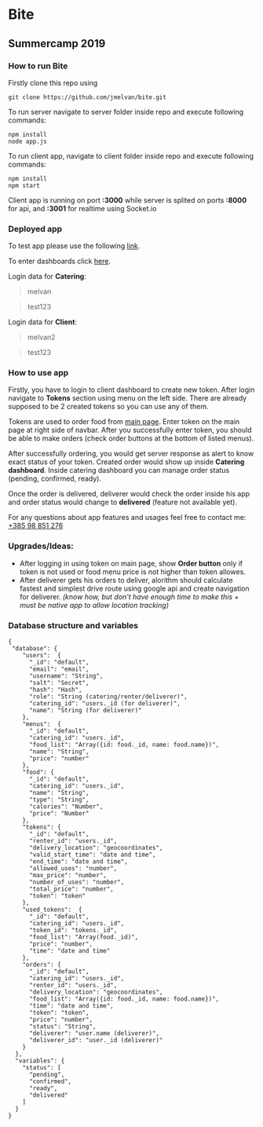 # Bite

## Summercamp 2019

### How to run Bite

Firstly clone this repo using 
```
git clone https://github.com/jmelvan/bite.git
```

To run server navigate to server folder inside repo and execute following commands:
```
npm install
node app.js
```

To run client app, navigate to client folder inside repo and execute following commands:
```
npm install
npm start
```

Client app is running on port **:3000** while server is splited on ports **:8000** for api, and **:3001** for realtime using Socket.io

### Deployed app

To test app please use the following [link](http://on-time.cc:3000).

To enter dashboards click [here](http://on-time.cc:3000/login).

Login data for **Catering**:
> melvan

> test123

Login data for **Client**:
> melvan2

> test123

### How to use app

Firstly, you have to login to client dashboard to create new token. After login navigate to **Tokens** section using menu on the left side.
There are already supposed to be 2 created tokens so you can use any of them.

Tokens are used to order food from [main page](http://on-time.cc:3000). Enter token on the main page at right side of navbar. After you successfully enter token, you should be able to make orders (check order buttons at the bottom of listed menus).

After successfully ordering, you would get server response as alert to know exact status of your token. Created order would show up inside **Catering dashboard**. Inside catering dashboard you can manage order status (pending, confirmed, ready). 

Once the order is delivered, deliverer would check the order inside his app and order status would change to **delivered** (feature not available yet).

For any questions about app features and usages feel free to contact me: [+385 98 851 276]()

### Upgrades/Ideas:
  - After logging in using token on main page, show **Order button** only if token is not used or food menu price is not higher than token allowes. 
  - After deliverer gets his orders to deliver, alorithm should calculate fastest and simplest drive route using google api and create navigation for deliverer. *(know how, but don't have enough time to make this + must be native app to allow location tracking)* 

### Database structure and variables
```
{
 "database": {
    "users":  {
      "_id": "default",
      "email": "email",
      "username": "String",
      "salt": "Secret",
      "hash": "Hash",
      "role": "String (catering/renter/deliverer)",
      "catering_id": "users._id (for deliverer)",
      "name": "String (for deliverer)"
    },
    "menus":  {
      "_id": "default",
      "catering_id": "users._id",
      "food_list": "Array({id: food._id, name: food.name})",
      "name": "String",
      "price": "number"
    },
    "food": {
      "_id": "default",
      "catering_id": "users._id",
      "name": "String",
      "type": "String",
      "calories": "Number",
      "price": "Number"
    },
    "tokens": {
      "_id": "default",
      "renter_id": "users._id",
      "delivery_location": "geocoordinates",
      "valid_start_time": "date and time",
      "end_time": "date and time",
      "allowed_uses": "number",
      "max_price": "number",
      "number_of_uses": "number",
      "total_price": "number",
      "token": "token"
    },
    "used_tokens":  {
      "_id": "default",
      "catering_id": "users._id",
      "token_id": "tokens._id",
      "food_list": "Array(food._id)",
      "price": "number",
      "time": "date and time"
    },
    "orders": {
      "_id": "default",
      "catering_id": "users._id",
      "renter_id": "users._id",
      "delivery_location": "geocoordinates",
      "food_list": "Array({id: food._id, name: food.name})",
      "time": "date and time",
      "token": "token",
      "price": "number",
      "status": "String",
      "deliverer": "user.name (deliverer)",
      "deliverer_id": "user._id (deliverer)"
    }
  },
  "variables": {
    "status": [
      "pending",
      "confirmed",
      "ready",
      "delivered"
    ]
  }
}
```